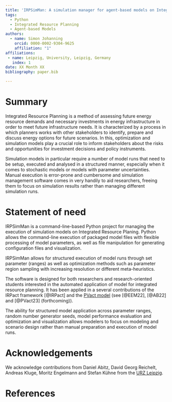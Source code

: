 ```yaml
---
title: 'IRPSimMan: A simulation manager for agent-based models on Integrated Resource Planning'
tags:
  - Python
  - Integrated Resource Planning
  - Agent-based Models
authors:
  - name: Simon Johanning
    orcid: 0000-0002-9304-9625
    affiliation: "1"
affiliations:
 - name: Leipzig, University, Leipzig, Germany
   index: 1
date: XX Month XX
bibliography: paper.bib

---
```


# Summary

Integrated Resource Planning is a method of assessing future energy resource demands 
and necessary investments in energy infrastructure in order to meet future infrastructure
needs. It is characterized by a process in which planners works with other stakeholders
to identify, prepare and discuss energy options for future scenarios.
In this, optimization and simulation models play a crucial role to inform stakeholders
about the risks and opportunities for investment decisions and policy instruments.

Simulation models in particular require a number of model runs that need to be
setup, executed and analysed in a structured manner, especially when it comes to 
stochastic models or models with parameter uncertainties. 
Manual execution is error-prone and cumbersome and simulation management 
software comes in very handily to aid researchers, freeing them to focus on
simulation results rather than managing different simulation runs.

# Statement of need

IRPSimMan is a command-line-based Python project for managing the execution
of simulation models on Integrated Resource Planing. Python allows the
command-line execution of packaged model files with flexible processing
of model parameters, as well as file manipulation for generating 
configuration files and visualization.

IRPSimMan allows for structured execution of model runs through 
set parameter (ranges) as well as optimization methods such as 
parameter region sampling with increasing resolution or different
meta-heuristics.

The software is designed for both researchers and research-oriented students
interested in the automated application of model for integrated resource planning.
It has been applied in a several contributions of the IRPact framework [@IRPact]
and the [PVact model](https://www.comses.net/codebase-release/28bddfae-394d-49f1-bd52-17d095121552/)
(see [@EEM22], [@AB22] and [@PVact23] (forthcoming)).

The ability for structured model application across parameter ranges, 
random number generator seeds, model performance evaluation and optimization
and visualization allows modelers to focus on modeling and scenario design
rather than manual preparation and execution of model runs.

# Acknowledgements

We acknowledge contributions from Daniel Abitz, David Georg Reichelt, 
Andreas Kluge, Moritz Engelmann and Stefan Kühne from the [URZ Leipzig](https://www.urz.uni-leipzig.de/angewandte-forschung).

# References
